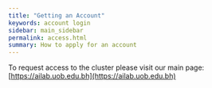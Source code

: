 ```yaml
---
title: "Getting an Account"
keywords: account login
sidebar: main_sidebar
permalink: access.html
summary: How to apply for an account
---
```


To request access to the cluster please visit our main page: [https://ailab.uob.edu.bh](https://ailab.uob.edu.bh)
